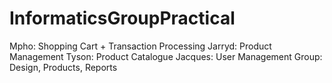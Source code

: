 InformaticsGroupPractical
=========================
Mpho: Shopping Cart + Transaction Processing
Jarryd: Product Management
Tyson: Product Catalogue
Jacques: User Management
Group: Design, Products, Reports

